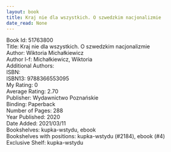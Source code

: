 ```yaml
---
layout: book
title: Kraj nie dla wszystkich. O szwedzkim nacjonalizmie
date_read: None
---
```


Book Id: 51763800<br />
Title: Kraj nie dla wszystkich. O szwedzkim nacjonalizmie<br />
Author: Wiktoria Michałkiewicz<br />
Author l-f: Michałkiewicz, Wiktoria<br />
Additional Authors: <br />
ISBN: <br />
ISBN13: 9788366553095<br />
My Rating: 0<br />
Average Rating: 2.70<br />
Publisher: Wydawnictwo Poznańskie<br />
Binding: Paperback<br />
Number of Pages: 288<br />
Year Published: 2020<br />
Date Added: 2021/03/11<br />
Bookshelves: kupka-wstydu, ebook<br />
Bookshelves with positions: kupka-wstydu (#2184), ebook (#4)<br />
Exclusive Shelf: kupka-wstydu<br />

